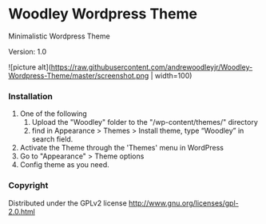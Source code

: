 # Woodley Wordpress Theme
Minimalistic Wordpress Theme

Version: 1.0

![picture alt](https://raw.githubusercontent.com/andrewoodleyjr/Woodley-Wordpress-Theme/master/screenshot.png | width=100)

### Installation
1. One of the following
   1. Upload the "Woodley" folder to the "/wp-content/themes/" directory
   2. find in Appearance > Themes > Install theme, type “Woodley” in search field.
2. Activate the Theme through the 'Themes' menu in WordPress
3. Go to "Appearance" > Theme options
4. Config theme as you need.
 
### Copyright
Distributed under the GPLv2 license http://www.gnu.org/licenses/gpl-2.0.html
